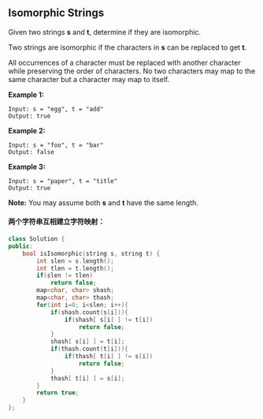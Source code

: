 ## Isomorphic Strings

Given two strings **s** and **t**, determine if they are isomorphic.

Two strings are isomorphic if the characters in **s** can be replaced to get **t**.

All occurrences of a character must be replaced with another character while preserving the order of characters. No two characters may map to the same character but a character may map to itself.

**Example 1:**

```
Input: s = "egg", t = "add"
Output: true
```

**Example 2:**

```
Input: s = "foo", t = "bar"
Output: false
```

**Example 3:**

```
Input: s = "paper", t = "title"
Output: true
```

**Note:**
You may assume both **s** and **t** have the same length.

#### 两个字符串互相建立字符映射：

```c++
class Solution {
public:
    bool isIsomorphic(string s, string t) {
        int slen = s.length();
        int tlen = t.length();
        if(slen != tlen)
            return false;
        map<char, char> shash;
        map<char, char> thash;
        for(int i=0; i<slen; i++){
            if(shash.count(s[i])){
                if(shash[ s[i] ] != t[i])
                    return false;
            }
            shash[ s[i] ] = t[i];
            if(thash.count(t[i])){
                if(thash[ t[i] ] != s[i])
                    return false;
            }
            thash[ t[i] ] = s[i];
        }
        return true;
    }
};
```

